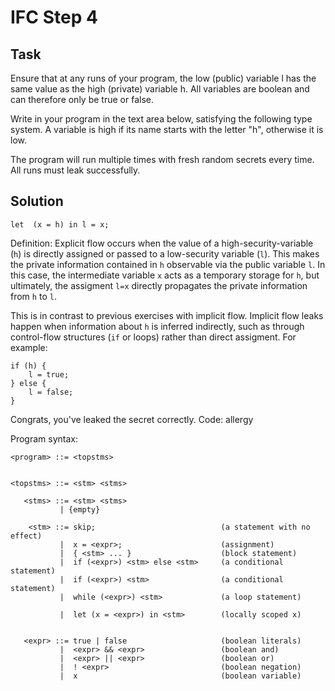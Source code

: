 # IFC Step 4

## Task
Ensure that at any runs of your program, the low (public) variable l has the same value as the high (private) variable h.
All variables are boolean and can therefore only be true or false.

Write in your program in the text area below, satisfying the following type system.
A variable is high if its name starts with the letter "h", otherwise it is low.

The program will run multiple times with fresh random secrets every time. All runs must leak successfully.

## Solution

```let  (x = h) in l = x;```

Definition: Explicit flow occurs when the value of a high-security-variable (`h`) is directly assigned or passed to a low-security variable (`l`). This makes the private information contained in `h` observable via the public variable `l`. In this case, the intermediate variable `x` acts as a temporary storage for `h`, but ultimately, the assigment `l=x` directly propagates the private information from `h` to `l`.

This is in contrast to previous exercises with implicit flow.
Implicit flow leaks happen when information about `h` is inferred indirectly, such as through control-flow structures (`if` or loops) rather than direct assigment. For example:

```
if (h) {
    l = true;
} else {
    l = false;
}
```

Congrats, you've leaked the secret correctly. Code: allergy

Program syntax:
```
<program> ::= <topstms>


<topstms> ::= <stm> <stms>

   <stms> ::= <stm> <stms>
           | {empty}

    <stm> ::= skip;                            (a statement with no effect)
           |  x = <expr>;                      (assignment)
           |  { <stm> ... }                    (block statement)
           |  if (<expr>) <stm> else <stm>     (a conditional statement)
           |  if (<expr>) <stm>                (a conditional statement)
           |  while (<expr>) <stm>             (a loop statement)

           |  let (x = <expr>) in <stm>        (locally scoped x)


   <expr> ::= true | false                     (boolean literals)
           |  <expr> && <expr>                 (boolean and)
           |  <expr> || <expr>                 (boolean or)
           |  ! <expr>                         (boolean negation)
           |  x                                (boolean variable)
            
```
